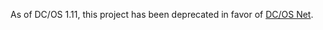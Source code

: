 As of DC/OS 1.11, this project has been deprecated in favor of [DC/OS Net](https://github.com/dcos/dcos-net).
